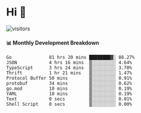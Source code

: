 # Hi 👋
 
![visitors](https://visitor-badge.glitch.me/badge?page_id=sorcererxw.sorcererx)

#### 📊 Monthly Development Breakdown

<!--START_SECTION:waka-->
```text
Go              81 hrs 20 mins ████████▓░ 88.27%
JSON            4 hrs 16 mins  ▒░░░░░░░░░ 4.64%
TypeScript      3 hrs 24 mins  ▒░░░░░░░░░ 3.70%
Thrift          1 hr 21 mins   ▒░░░░░░░░░ 1.47%
Protocol Buffer 50 mins        ▒░░░░░░░░░ 0.91%
protobuf        34 mins        ▒░░░░░░░░░ 0.62%
go.mod          10 mins        ▒░░░░░░░░░ 0.19%
YAML            10 mins        ▒░░░░░░░░░ 0.19%
Text            0 secs         ▒░░░░░░░░░ 0.01%
Shell Script    0 secs         ▒░░░░░░░░░ 0.00%
```
<!--END_SECTION:waka-->
